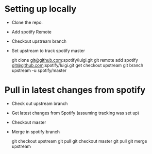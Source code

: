 # Setting up locally

* Clone the repo. 
* Add spotify Remote
* Checkout upstream branch
* Set upstream to track spotify master

    git clone git@github.com:spotify/luigi.git
    git remote add spotify git@github.com:spotify/luigi.git
    get checkout upstream
    git branch upstream -u spotify/master

# Pull in latest changes from spotify

* Check out upstream branch
* Get latest changes from Spotify (assuming tracking was set up)
* Checkout master
* Merge in spotify branch

    git checkout upstream
    git pull 
    git checkout master
    git pull
    git merge upstream
